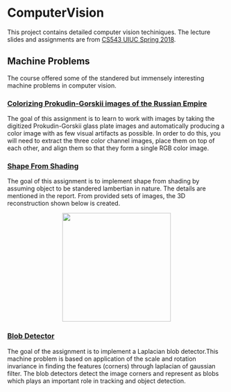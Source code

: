 # ComputerVision

This project contains detailed computer vision techiniques. The lecture slides and assignments are from [CS543 UIUC Spring 2018](http://slazebni.cs.illinois.edu/spring18/).

## Machine Problems

The course offered some of the standered but immensely interesting machine problems in computer vision. 

### [Colorizing Prokudin-Gorskii images of the Russian Empire](MachineProblems/1\Colorizing_Prokudin-Gorskii_images_of_the_Russian_Empire)

The goal of this assignment is to learn to work with images by taking the digitized Prokudin-Gorskii glass plate images and automatically producing a color image with as few visual artifacts as possible. In order to do this, you will need to extract the three color channel images, place them on top of each other, and align them so that they form a single RGB color image.

### [Shape From Shading](MachineProblems/2\Shape_from_Shading)

The goal of this assignment is to implement shape from shading by assuming object to be standered lambertian in nature. The details are mentioned in the report. From provided sets of images, the 3D reconstruction shown below is created.
<p align="center">
  <img width="250" height="250" src="utils/3dFace.gif">
</p>

### [Blob Detector](3\MachineProblems/3\Scale_Space_blob_detection)

The goal of the assignment is to implement a Laplacian blob detector.This machine problem is based on application of the scale and rotation invariance in finding the features (corners) through laplacian of gaussian filter. The blob detectors 
detect the image corners and represent as blobs which plays an important role in tracking and object detection. 
